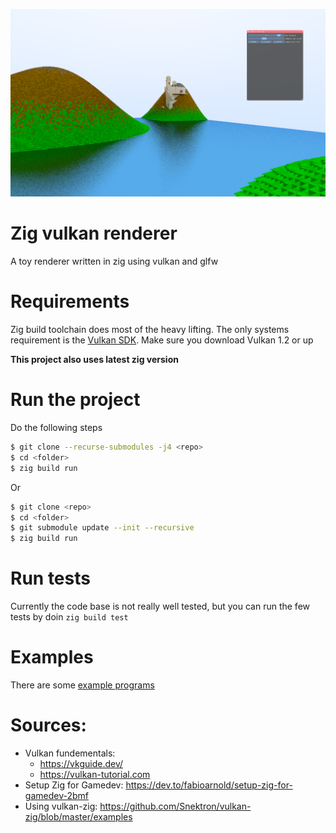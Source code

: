 
 ![frame capture](screenshot.png)

# Zig vulkan renderer

A toy renderer written in zig using vulkan and glfw

# Requirements

Zig build toolchain does most of the heavy lifting. The only systems
requirement is the [Vulkan SDK](https://www.lunarg.com/vulkan-sdk/). 
Make sure you download Vulkan 1.2 or up 

**This project also uses latest zig version**

# Run the project

Do the following steps 
```bash
$ git clone --recurse-submodules -j4 <repo>
$ cd <folder>
$ zig build run
```

Or

```bash
$ git clone <repo>
$ cd <folder>
$ git submodule update --init --recursive
$ zig build run
```

# Run tests 

Currently the code base is not really well tested, but you can run the few tests by doin ``zig build test``

# Examples

There are some [example programs](https://github.com/Avokadoen/zig_vulkan/tree/main/examples) 

# Sources:

* Vulkan fundementals: 
  * https://vkguide.dev/
  * https://vulkan-tutorial.com
* Setup Zig for Gamedev: https://dev.to/fabioarnold/setup-zig-for-gamedev-2bmf 
* Using vulkan-zig: https://github.com/Snektron/vulkan-zig/blob/master/examples
